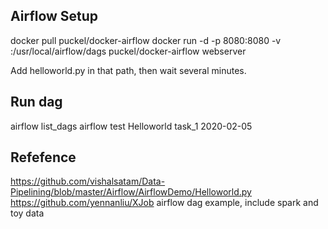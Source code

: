 ## Airflow Setup
docker pull puckel/docker-airflow
docker run -d -p 8080:8080 -v <dag path for local mathine>:/usr/local/airflow/dags puckel/docker-airflow webserver

Add helloworld.py in that path, then wait several minutes.

## Run dag
airflow list_dags
airflow test Helloworld task_1 2020-02-05


## Refefence
https://github.com/vishalsatam/Data-Pipelining/blob/master/Airflow/AirflowDemo/Helloworld.py
https://github.com/yennanliu/XJob      airflow dag example, include spark and toy data